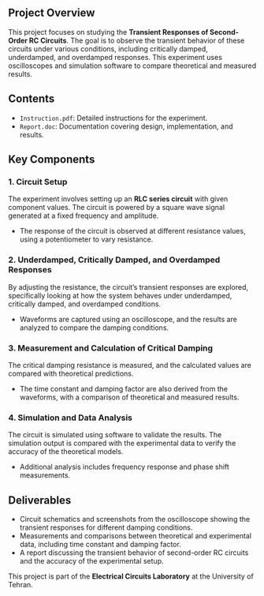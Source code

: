 ## Project Overview

This project focuses on studying the **Transient Responses of Second-Order RC Circuits**. The goal is to observe the transient behavior of these circuits under various conditions, including critically damped, underdamped, and overdamped responses. This experiment uses oscilloscopes and simulation software to compare theoretical and measured results.

## Contents

- `Instruction.pdf`: Detailed instructions for the experiment.
- `Report.doc`: Documentation covering design, implementation, and results.

## Key Components

### 1. Circuit Setup
The experiment involves setting up an **RLC series circuit** with given component values. The circuit is powered by a square wave signal generated at a fixed frequency and amplitude.
   - The response of the circuit is observed at different resistance values, using a potentiometer to vary resistance.

### 2. Underdamped, Critically Damped, and Overdamped Responses
By adjusting the resistance, the circuit’s transient responses are explored, specifically looking at how the system behaves under underdamped, critically damped, and overdamped conditions.
   - Waveforms are captured using an oscilloscope, and the results are analyzed to compare the damping conditions.

### 3. Measurement and Calculation of Critical Damping
The critical damping resistance is measured, and the calculated values are compared with theoretical predictions.
   - The time constant and damping factor are also derived from the waveforms, with a comparison of theoretical and measured results.

### 4. Simulation and Data Analysis
The circuit is simulated using software to validate the results. The simulation output is compared with the experimental data to verify the accuracy of the theoretical models.
   - Additional analysis includes frequency response and phase shift measurements.

## Deliverables
- Circuit schematics and screenshots from the oscilloscope showing the transient responses for different damping conditions.
- Measurements and comparisons between theoretical and experimental data, including time constant and damping factor.
- A report discussing the transient behavior of second-order RC circuits and the accuracy of the experimental setup.

This project is part of the **Electrical Circuits Laboratory** at the University of Tehran.